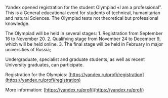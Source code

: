 Yandex opened registration for the student Olympiad «I am a professional”. This is a General educational event for students of technical, humanitarian and natural Sciences. The Olympiad tests not theoretical but professional knowledge.

The Olympiad will be held in several stages: 1. Registration from September 16 to November 20. 2. Qualifying stage from November 24 to December 9, which will be held online. 3. The final stage will be held in February in major universities of Russia;

Undergraduate, specialist and graduate students, as well as recent University graduates, can participate.

Registration for the Olympics: [https://yandex.ru/profi/registration](https://yandex.ru/profi/registration)

More information: [https://yandex.ru/profi](https://yandex.ru/profi)